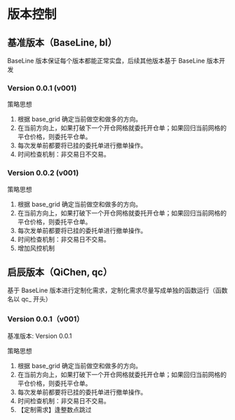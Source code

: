 # 版本控制

## 基准版本（BaseLine, bl）

BaseLine 版本保证每个版本都能正常实盘，后续其他版本基于 BaseLine 版本开发

### Version 0.0.1 (v001)

策略思想

1. 根据 base_grid 确定当前做空和做多的方向。
2. 在当前方向上，如果打破下一个开仓网格就委托开仓单；如果回归当前网格的平仓价格，则委托平仓单。
3. 每次发单前都要将已挂的委托单进行撤单操作。
4. 时间检查机制：非交易日不交易。

### Version 0.0.2 (v001)

策略思想

1. 根据 base_grid 确定当前做空和做多的方向。
2. 在当前方向上，如果打破下一个开仓网格就委托开仓单；如果回归当前网格的平仓价格，则委托平仓单。
3. 每次发单前都要将已挂的委托单进行撤单操作。
4. 时间检查机制：非交易日不交易。
5. 增加风控机制


## 启辰版本（QiChen, qc）

基于 BaseLine 版本进行定制化需求，定制化需求尽量写成单独的函数运行（函数名以 qc_ 开头）

### Version 0.0.1（v001）

基准版本: Version 0.0.1

策略思想

1. 根据 base_grid 确定当前做空和做多的方向。
2. 在当前方向上，如果打破下一个开仓网格就委托开仓单；如果回归当前网格的平仓价格，则委托平仓单。
3. 每次发单前都要将已挂的委托单进行撤单操作。
4. 时间检查机制：非交易日不交易。
5. 【定制需求】逢整数点跳过